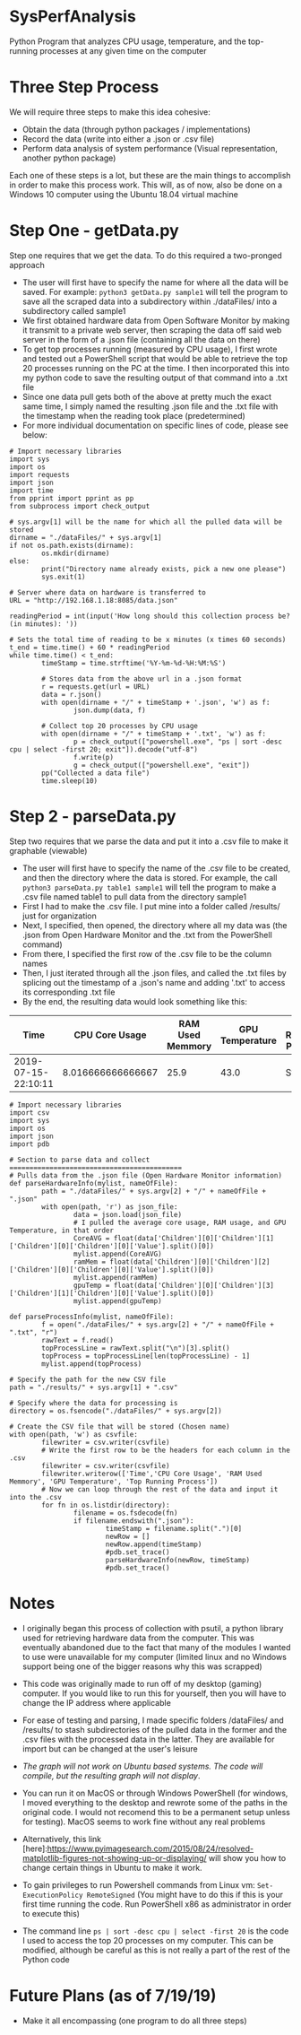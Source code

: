 # SysPerfAnalysis
Python Program that analyzes CPU usage, temperature, and the top-running processes at any given time on the computer

# Three Step Process
We will require three steps to make this idea cohesive:
* Obtain the data (through python packages / implementations)
* Record the data (write into either a .json or .csv file)
* Perform data analysis of system performance (Visual representation, another python package)

Each one of these steps is a lot, but these are the main things to accomplish in order to make this process work. This will, as of now, also be done on a Windows 10 computer using the Ubuntu 18.04 virtual machine 

# Step One - getData.py 
Step one requires that we get the data. To do this required a two-pronged approach
* The user will first have to specify the name for where all the data will be saved. For example: `python3 getData.py sample1` will tell the program to save all the scraped data into a subdirectory within ./dataFiles/ into a subdirectory called sample1
* We first obtained hardware data from Open Software Monitor by making it transmit to a private web server, then scraping the data off said web server in the form of a .json file (containing all the data on there)
* To get top processes running (measured by CPU usage), I first wrote and tested out a PowerShell script that would be able to retrieve the top 20 processes running on the PC at the time. I then incorporated this into my python code to save the resulting output of that command into a .txt file
* Since one data pull gets both of the above at pretty much the exact same time, I simply named the resulting .json file and the .txt file with the timestamp when the reading took place (predetermined)
* For more individual documentation on specific lines of code, please see below:

```
# Import necessary libraries
import sys
import os
import requests
import json
import time
from pprint import pprint as pp
from subprocess import check_output

# sys.argv[1] will be the name for which all the pulled data will be stored
dirname = "./dataFiles/" + sys.argv[1]
if not os.path.exists(dirname):
        os.mkdir(dirname)
else:
        print("Directory name already exists, pick a new one please")
        sys.exit(1)

# Server where data on hardware is transferred to
URL = "http://192.168.1.18:8085/data.json"

readingPeriod = int(input('How long should this collection process be? (in minutes): '))

# Sets the total time of reading to be x minutes (x times 60 seconds)
t_end = time.time() + 60 * readingPeriod
while time.time() < t_end:
        timeStamp = time.strftime('%Y-%m-%d-%H:%M:%S')

        # Stores data from the above url in a .json format
        r = requests.get(url = URL)
        data = r.json()
        with open(dirname + "/" + timeStamp + '.json', 'w') as f:
                json.dump(data, f)

        # Collect top 20 processes by CPU usage
        with open(dirname + "/" + timeStamp + '.txt', 'w') as f:
                p = check_output(["powershell.exe", "ps | sort -desc cpu | select -first 20; exit"]).decode("utf-8")
                f.write(p)
                g = check_output(["powershell.exe", "exit"])
        pp("Collected a data file")
        time.sleep(10)
```
# Step 2 - parseData.py
Step two requires that we parse the data and put it into a .csv file to make it graphable (viewable)
* The user will first have to specify the name of the .csv file to be created, and then the directory where the data is stored. For example, the call `python3 parseData.py table1 sample1` will tell the program to make a .csv file named table1 to pull data from the directory sample1
* First I had to make the .csv file. I put mine into a folder called /results/ just for organization
* Next, I specified, then opened, the directory where all my data was (the .json from Open Hardware Monitor and the .txt from the PowerShell command)
* From there, I specified the first row of the .csv file to be the column names 
* Then, I just iterated through all the .json files, and called the .txt files by splicing out the timestamp of a .json's name and adding '.txt' to access its corresponding .txt file
* By the end, the resulting data would look something like this:

Time|CPU Core Usage|RAM Used Memmory|GPU Temperature|Top Running Process
|---|---|---|---|---|
2019-07-15-22:10:11|8.016666666666667|25.9|43.0|Steam

```
# Import necessary libraries
import csv
import sys
import os
import json
import pdb

# Section to parse data and collect ===========================================
# Pulls data from the .json file (Open Hardware Monitor information)
def parseHardwareInfo(mylist, nameOfFile):
        path = "./dataFiles/" + sys.argv[2] + "/" + nameOfFile + ".json"
        with open(path, 'r') as json_file:
                data = json.load(json_file)
                # I pulled the average core usage, RAM usage, and GPU Temperature, in that order
                CoreAVG = float(data['Children'][0]['Children'][1]['Children'][0]['Children'][0]['Value'].split()[0])
                mylist.append(CoreAVG)
                ramMem = float(data['Children'][0]['Children'][2]['Children'][0]['Children'][0]['Value'].split()[0])
                mylist.append(ramMem)
                gpuTemp = float(data['Children'][0]['Children'][3]['Children'][1]['Children'][0]['Value'].split()[0])
                mylist.append(gpuTemp)

def parseProcessInfo(mylist, nameOfFile):
        f = open("./dataFiles/" + sys.argv[2] + "/" + nameOfFile + ".txt", "r")
        rawText = f.read()
        topProcessLine = rawText.split("\n")[3].split()
        topProcess = topProcessLine[len(topProcessLine) - 1]
        mylist.append(topProcess)

# Specify the path for the new CSV file
path = "./results/" + sys.argv[1] + ".csv"

# Specify where the data for processing is
directory = os.fsencode("./dataFiles/" + sys.argv[2])

# Create the CSV file that will be stored (Chosen name)
with open(path, 'w') as csvfile:
        filewriter = csv.writer(csvfile)
        # Write the first row to be the headers for each column in the .csv
        filewriter = csv.writer(csvfile)
        filewriter.writerow(['Time','CPU Core Usage', 'RAM Used Memmory', 'GPU Temperature', 'Top Running Process'])
        # Now we can loop through the rest of the data and input it into the .csv
        for fn in os.listdir(directory):
                filename = os.fsdecode(fn)
                if filename.endswith(".json"):
                        timeStamp = filename.split(".")[0]
                        newRow = []
                        newRow.append(timeStamp)
                        #pdb.set_trace()
                        parseHardwareInfo(newRow, timeStamp)
                        #pdb.set_trace()
```

# Notes
* I originally began this process of collection with psutil, a python library used for retrieving hardware data from the computer. This was eventually abandoned due to the fact that many of the modules I wanted to use were unavailable for my computer (limited linux and no Windows support being one of the bigger reasons why this was scrapped)
* This code was originally made to run off of my desktop (gaming) computer. If you would like to run this for yourself, then you will have to change the IP address where applicable
* For ease of testing and parsing, I made specific folders /dataFiles/ and /results/ to stash subdirectories of the pulled data in the former and the .csv files with the processed data in the latter. They are available for import but can be changed at the user's leisure

* _The graph will not work on Ubuntu based systems. The code will compile, but the resulting graph will not display_. 
* You can run it on MacOS or through Windows PowerShell (for windows, I moved everything to the desktop and rewrote some of the paths in the original code. I would not recomend this to be a permanent setup unless for testing). MacOS seems to work fine without any real problems
* Alternatively, this link [here]:https://www.pyimagesearch.com/2015/08/24/resolved-matplotlib-figures-not-showing-up-or-displaying/ will show you how to change certain things in Ubuntu to make it work. 

* To gain privileges to run Powershell commands from Linux vm: `Set-ExecutionPolicy RemoteSigned` (You might have to do this if this is your first time running the code. Run PowerShell x86 as administrator in order to execute this)
* The command line `ps | sort -desc cpu | select -first 20` is the code I used to access the top 20 processes on my computer. This can be modified, although be careful as this is not really a part of the rest of the Python code

# Future Plans (as of 7/19/19)
* Make it all encompassing (one program to do all three steps)




